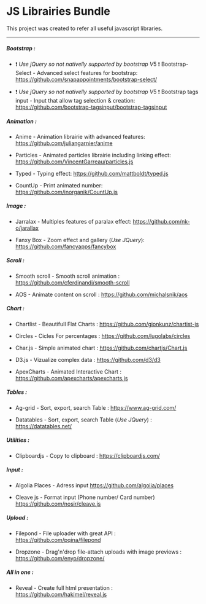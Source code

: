 # JS Librairies Bundle

This project was created to refer all useful javascript libraries.

------------

##### Bootstrap : 

- :heavy_exclamation_mark: *Use jQuery so not nativelly supported by bootstrap V*5  :heavy_exclamation_mark: 
 Bootstrap-Select - Advanced select features for bootstrap: 
 https://github.com/snapappointments/bootstrap-select/
 
- :heavy_exclamation_mark: *Use jQuery so not nativelly supported by bootstrap V*5  :heavy_exclamation_mark: 
 Bootstrap tags input - Input that allow tag selection & creation: 
 https://github.com/bootstrap-tagsinput/bootstrap-tagsinput


##### Animation : 

- Anime - Animation librairie with advanced features: 
 https://github.com/juliangarnier/anime

- Particles - Animated particles librairie including linking effect: 
https://github.com/VincentGarreau/particles.js

- Typed - Typing effect: 
https://github.com/mattboldt/typed.js

- CountUp - Print animated number: 
https://github.com/inorganik/CountUp.js


##### Image : 

- Jarralax - Multiples features of paralax effect: 
https://github.com/nk-o/jarallax

- Fanxy Box - Zoom effect and gallery (*Use JQuery*): 
https://github.com/fancyapps/fancybox


##### Scroll : 

- Smooth scroll - Smooth scroll animation :
https://github.com/cferdinandi/smooth-scroll

- AOS - Animate content on scroll :
https://github.com/michalsnik/aos

##### Chart : 

- Chartlist - Beautifull Flat Charts :
https://github.com/gionkunz/chartist-js

- Circles - Cicles For percentages :
https://github.com/lugolabs/circles

- Char.js - Simple animated chart :
https://github.com/chartjs/Chart.js

- D3.js - Vizualize complex data :
https://github.com/d3/d3

- ApexCharts - Animated Interactive Chart :
https://github.com/apexcharts/apexcharts.js

##### Tables : 

- Ag-grid - Sort, export, search Table :
https://www.ag-grid.com/

- Datatables - Sort, export, search Table (*Use JQuery*) : 
https://datatables.net/


##### Utilities : 

- Clipboardjs - Copy to clipboard :
https://clipboardjs.com/


##### Input : 

- Algolia Places - Adress input
https://github.com/algolia/places

- Cleave js - Format input (Phone number/ Card number)
https://github.com/nosir/cleave.js


##### Upload : 

- Filepond - File uploader with great API :
https://github.com/pqina/filepond

- Dropzone - Drag'n'drop file-attach uploads with image previews :
https://github.com/enyo/dropzone/

##### All in one : 
- Reveal - Create full html presentation :
https://github.com/hakimel/reveal.js

